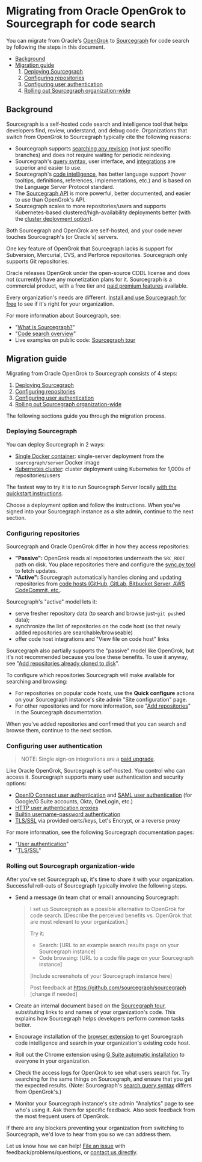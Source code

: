 # Migrating from Oracle OpenGrok to Sourcegraph for code search

You can migrate from Oracle's [OpenGrok](https://oracle.github.io/opengrok/) to [Sourcegraph](https://about.sourcegraph.com) for code search by following the steps in this document.

- [Background](opengrok.md#background)
- [Migration guide](opengrok.md#migration-guide)
  1.  [Deploying Sourcegraph](opengrok.md#deploying-sourcegraph)
  1.  [Configuring repositories](opengrok.md#configuring-repositories)
  1.  [Configuring user authentication](opengrok.md#configuring-user-authentication)
  1.  [Rolling out Sourcegraph organization-wide](opengrok.md#rolling-out-sourcegraph-organization-wide)

## Background

Sourcegraph is a self-hosted code search and intelligence tool that helps developers find, review, understand, and debug code. Organizations that switch from OpenGrok to Sourcegraph typically cite the following reasons:

- Sourcegraph supports [searching any revision](../../user/search/index.md) (not just specific branches) and does not require waiting for periodic reindexing.
- Sourcegraph's [query syntax](../../user/search/queries.md), user interface, and [integrations](../../integration/index.md) are superior and easier to use.
- Sourcegraph's [code intelligence](../../extensions/language_servers/index.md), has better language support (hover tooltips, definitions, references, implementations, etc.) and is based on the Language Server Protocol standard.
- The [Sourcegraph API](../../api/graphql/index.md) is more powerful, better documented, and easier to use than OpenGrok's API.
- Sourcegraph scales to more repositories/users and supports Kubernetes-based clustered/high-availability deployments better (with the [cluster deployment option](../install/kubernetes_cluster.md)).

Both Sourcegraph and OpenGrok are self-hosted, and your code never touches Sourcegraph's (or Oracle's) servers.

One key feature of OpenGrok that Sourcegraph lacks is support for Subversion, Mercurial, CVS, and Perforce repositories. Sourcegraph only supports Git repositories.

Oracle releases OpenGrok under the open-source CDDL license and does not (currently) have any monetization plans for it. Sourcegraph is a commercial product, with a free tier and [paid premium features](https://about.sourcegraph.com/pricing) available.

Every organization's needs are different. [Install and use Sourcegraph for free](../install/index.md) to see if it's right for your organization.

For more information about Sourcegraph, see:

- "[What is Sourcegraph?](../../user/index.md#what-is-sourcegraph)"
- "[Code search overview](../../user/search/index.md)"
- Live examples on public code: [Sourcegraph tour](../../user/tour.md)

## Migration guide

Migrating from Oracle OpenGrok to Sourcegraph consists of 4 steps:

1.  [Deploying Sourcegraph](opengrok.md#deploying-sourcegraph)
1.  [Configuring repositories](opengrok.md#configuring-repositories)
1.  [Configuring user authentication](opengrok.md#configuring-user-authentication)
1.  [Rolling out Sourcegraph organization-wide](opengrok.md#rolling-out-sourcegraph-organization-wide)

The following sections guide you through the migration process.

### Deploying Sourcegraph

You can deploy Sourcegraph in 2 ways:

- [Single Docker container](../install/docker/index.md): single-server deployment from the `sourcegraph/server` Docker image
- [Kubernetes cluster](../install/kubernetes_cluster.md): cluster deployment using Kubernetes for 1,000s of repositories/users

The fastest way to try it is to run Sourcegraph Server locally [with the quickstart instructions](../index.md).

Choose a deployment option and follow the instructions. When you've signed into your Sourcegraph instance as a site admin, continue to the next section.

### Configuring repositories

Sourcegraph and Oracle OpenGrok differ in how they access repositories:

- **"Passive":** OpenGrok reads all repositories underneath the `SRC_ROOT` path on disk. You place repositories there and configure the [sync.py tool](https://github.com/oracle/opengrok/wiki/Repository-synchronization) to fetch updates.
- **"Active":** Sourcegraph automatically handles cloning and updating repositories from [code hosts (GitHub, GitLab, Bitbucket Server, AWS CodeCommit, etc.](../repo/add.md).

Sourcegraph's "active" model lets it:

- serve fresher repository data (to search and browse just-`git push`ed data);
- synchronize the list of repositories on the code host (so that newly added repositories are searchable/browseable)
- offer code host integrations and "View file on code host" links

Sourcegraph also partially supports the "passive" model like OpenGrok, but it's not recommended because you lose these benefits. To use it anyway, see "[Add repositories already cloned to disk](../repo/add_from_local_disk.md)".

To configure which repositories Sourcegraph will make available for searching and browsing:

- For repositories on popular code hosts, use the **Quick configure** actions on your Sourcegraph instance's site admin "Site configuration" page.
- For other repositories and for more information, see "[Add repositories](../repo/add.md)" in the Sourcegraph documentation.

When you've added repositories and confirmed that you can search and browse them, continue to the next section.

### Configuring user authentication

> NOTE: Single sign-on integrations are a [paid upgrade](https://about.sourcegraph.com/pricing).

Like Oracle OpenGrok, Sourcegraph is self-hosted. You control who can access it. Sourcegraph supports many user authentication and security options:

- [OpenID Connect user authentication](../auth/index.md#openid-connect) and [SAML user authentication](../auth/index.md#saml) (for Google/G Suite accounts, Okta, OneLogin, etc.)
- [HTTP user authentication proxies](../auth/index.md#http-authentication-proxies)
- [Builtin username-password authentication](../auth/index.md#builtin-authentication)
- [TLS/SSL](../tls_ssl.md) via provided certs/keys, Let's Encrypt, or a reverse proxy

For more information, see the following Sourcegraph documentation pages:

- "[User authentication](../auth/index.md)"
- "[TLS/SSL](../tls_ssl.md)"

### Rolling out Sourcegraph organization-wide

After you've set Sourcegraph up, it's time to share it with your organization. Successful roll-outs of Sourcegraph typically involve the following steps.

- Send a message (in team chat or email) announcing Sourcegraph:

  > I set up Sourcegraph as a possible alternative to OpenGrok for code search. [Describe the perceived benefits vs. OpenGrok that are most relevant to your organization.]
  >
  > Try it:
  >
  > - Search: [URL to an example search results page on your Sourcegraph instance]
  > - Code browsing: [URL to a code file page on your Sourcegraph instance]
  >
  > [Include screenshots of your Sourcegraph instance here]
  >
  > Post feedback at https://github.com/sourcegraph/sourcegraph [change if needed]

- Create an internal document based on the [Sourcegraph tour](../../user/tour.md), substituting links to and names of your organization's code. This explains how Sourcegraph helps developers perform common tasks better.
- Encourage installation of the [browser extension](../../integration/browser_extension.md) to get Sourcegraph code intelligence and search in your organization's existing code host.
- Roll out the Chrome extension using [G Suite automatic installation](../../integration/google_gsuite.md) to everyone in your organization.
- Check the access logs for OpenGrok to see what users search for. Try searching for the same things on Sourcegraph, and ensure that you get the expected results. (Note: Sourcegraph's [search query syntax](../../user/search/queries.md) differs from OpenGrok's.)
- Monitor your Sourcegraph instance's site admin "Analytics" page to see who's using it. Ask them for specific feedback. Also seek feedback from the most frequent users of OpenGrok.

If there are any blockers preventing your organization from switching to Sourcegraph, we'd love to hear from you so we can address them.

Let us know how we can help! [File an issue](https://github.com/sourcegraph/sourcegraph) with feedback/problems/questions, or [contact us directly](https://about.sourcegraph.com/contact).
